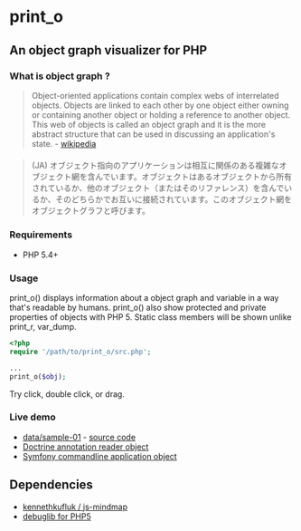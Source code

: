 # print_o
## An object graph visualizer for PHP

### What is object graph ?

> Object-oriented applications contain complex webs of interrelated objects. Objects are linked to each other by one object either owning or containing another object or holding a reference to another object. This web of objects is called an object graph and it is the more abstract structure that can be used in discussing an application's state. - [wikipedia](http://en.wikipedia.org/wiki/Object_graph)

####
> (JA) オブジェクト指向のアプリケーションは相互に関係のある複雑なオブジェクト網を含んでいます。オブジェクトはあるオブジェクトから所有されているか、他のオブジェクト（またはそのリファレンス）を含んでいるか、そのどちらかでお互いに接続されています。このオブジェクト網をオブジェクトグラフと呼びます。


### Requirements
 * PHP 5.4+

### Usage

print_o() displays information about a object graph and variable in a way that's readable by humans.
print_o() also show protected and private properties of objects with PHP 5. Static class members will be shown unlike print_r, var_dump.

```php
<?php
require '/path/to/print_o/src.php';

...
print_o($obj);
```

Try click, double click, or drag.

### Live demo

 * [data/sample-01](http://koriym.github.com/print_o/sample/01-sample.html) - [source code](https://github.com/koriym/print_o/blob/master/data/sample-01.php)
 * [Doctrine annotation reader object](http://koriym.github.com/print_o/sample/02-doctrine-anno.html)
 * [Symfony commandline application object](http://koriym.github.com/print_o/sample/03-symfony.command.application.html)

## Dependencies

 * [kennethkufluk / js-mindmap](https://github.com/kennethkufluk/js-mindmap)
 * [debuglib for PHP5](http://phpdebuglib.de/)
